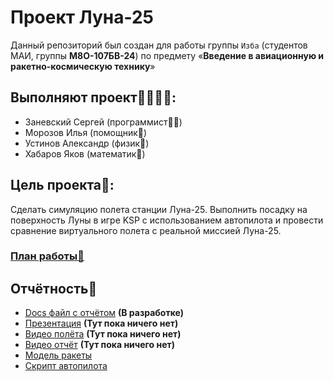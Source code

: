 # Проект Луна-25
Данный репозиторий был создан для работы группы ```Изба``` (студентов МАИ, группы **М8О-107БВ-24**) по предмету «**Введение в авиационную и ракетно-космическую технику**»
## Выполняют проект👨‍👨‍👧‍👧:
* Заневский Сергей (программист👨‍💻)
* Морозов Илья (помощник🧘)
* Устинов Александр (физик🪬)
* Хабаров Яков (математик📐)

## Цель проекта🧐:
Сделать симуляцию полета станции Луна-25. Выполнить посадку на поверхность Луны в игре KSP с использованием автопилота и провести сравнение виртуального полета с реальной миссией Луна-25.

### [План работы🤯](Plan.md)

## Отчётность🎉
* [Docs файл с отчётом](https://docs.google.com/document/d/1aa1GSFfqnkaGa5XuCx5iKpty3wXKN4owQneBSS8691o/edit?tab=t.0#heading=h.a10jod99thkr) **(В разработке)**
* [Презентация](https://ТутПокаНичегоНет) **(Тут пока ничего нет)**
* [Видео полёта](https://ТутПокаНичегоНет) **(Тут пока ничего нет)**
* [Видео отчёт](https://ТутПокаНичегоНет) **(Тут пока ничего нет)**
* [Модель ракеты](Files/Model)
* [Скрипт автопилота](Files/main.ks)
